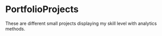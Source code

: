 # PortfolioProjects
These are different small projects displaying my skill level with analytics methods.
